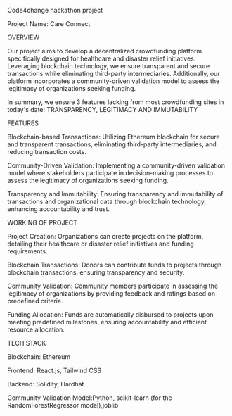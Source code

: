 Code4change hackathon project

Project Name: Care Connect

OVERVIEW

Our project aims to develop a decentralized crowdfunding platform specifically designed for healthcare and disaster relief initiatives. Leveraging blockchain technology, we ensure transparent and secure transactions while eliminating third-party intermediaries. Additionally, our platform incorporates a community-driven validation model to assess the legitimacy of organizations seeking funding.

In summary, we ensure 3 features lacking from most crowdfunding sites in today's date: TRANSPARENCY, LEGITIMACY AND IMMUTABILITY

FEATURES

Blockchain-based Transactions: Utilizing Ethereum blockchain for secure and transparent transactions, eliminating third-party intermediaries, and reducing transaction costs.

Community-Driven Validation: Implementing a community-driven validation model where stakeholders participate in decision-making processes to assess the legitimacy of organizations seeking funding.

Transparency and Immutability: Ensuring transparency and immutability of transactions and organizational data through blockchain technology, enhancing accountability and trust.

WORKING OF PROJECT

Project Creation: Organizations can create projects on the platform, detailing their healthcare or disaster relief initiatives and funding requirements.

Blockchain Transactions: Donors can contribute funds to projects through blockchain transactions, ensuring transparency and security.

Community Validation: Community members participate in assessing the legitimacy of organizations by providing feedback and ratings based on predefined criteria.

Funding Allocation: Funds are automatically disbursed to projects upon meeting predefined milestones, ensuring accountability and efficient resource allocation.

TECH STACK

Blockchain: Ethereum

Frontend: React.js, Tailwind CSS

Backend: Solidity, Hardhat

Community Validation Model:Python, scikit-learn (for the RandomForestRegressor model),joblib
